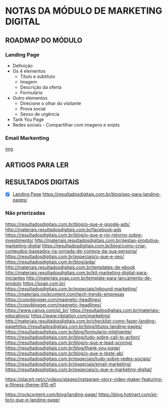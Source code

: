 # NOTAS DA MÓDULO DE MARKETING DIGITAL

## ROADMAP DO MÓDULO

### Landing Page

- Definição
- Os 4 elementos
  - Título e subtítulo
  - Imagem
  - Descrição da oferta
  - Formulário
- Outro elementos
  - Direcione o olhar do visitante
  - Prova social
  - Senso de urgência
- Tank You Page
- Redes sociais - Compartilhar com imagens e snipts

### Email Markenting

[img](https://1h4hfe10xz8m3g3xkh2wb9lc-wpengine.netdna-ssl.com/wp-content/uploads/2018/01/infografico-landing-page.png)

## ARTIGOS PARA LER

## RESULTADOS DIGITAIS

- [X] [Landing Page](https://resultadosdigitais.com.br/especiais/landing-page/)
https://resultadosdigitais.com.br/blog/seo-para-landing-pages/



### Não priorizadas

https://resultadosdigitais.com.br/blog/o-que-e-google-ads/
http://materiais.resultadosdigitais.com.br/facebook-ads
https://resultadosdigitais.com.br/blog/o-que-e-roi-retorno-sobre-investimento/
http://materiais.resultadosdigitais.com.br/gestao-produtiva-marketing-digital
https://resultadosdigitais.com.br/blog/como-criar-conteudos-baseados-na-jornada-de-compra-da-sua-persona/
https://resultadosdigitais.com.br/especiais/o-que-e-seo/
https://resultadosdigitais.com.br/blog/aida/
http://materiais.resultadosdigitais.com.br/templates-de-ebook
http://materiais.resultadosdigitais.com.br/kit-marketing-digital-para-iniciantes
http://materiais.soap.com.br/template-para-lancamento-de-produto
https://soap.com.br/
https://resultadosdigitais.com.br/especiais/inbound-marketing/
https://materiais.rockcontent.com/tech-trends-empresas
https://copyblogger.com/magnetic-headlines/
https://copyblogger.com/magnetic-headlines/
https://www.canva.com/pt_br/
https://resultadosdigitais.com.br/materiais-educativos/
https://www.rdstation.com/marketing/
http://materiais.resultadosdigitais.com.br/checklist-como-fazer-landing-pagehttps://resultadosdigitais.com.br/blog/titulos-landing-pages/
https://resultadosdigitais.com.br/blog/formulario-inteligente/
https://resultadosdigitais.com.br/blog/tudo-sobre-call-to-action/
https://resultadosdigitais.com.br/blog/o-que-e-lead-scoring/
https://resultadosdigitais.com.br/blog/thank-you-page/
https://resultadosdigitais.com.br/blog/o-que-e-teste-ab/
https://resultadosdigitais.com.br/especiais/tudo-sobre-redes-sociais/
https://resultadosdigitais.com.br/especiais/email-marketing/
https://resultadosdigitais.com.br/especiais/o-que-e-marketing-digital/


https://placeit.net/c/videos/stages/instagram-story-video-maker-featuring-a-fitness-theme-910-el1


https://rockcontent.com/blog/landing-page/
https://blog.hotmart.com/pt-br/o-que-e-landing-page/